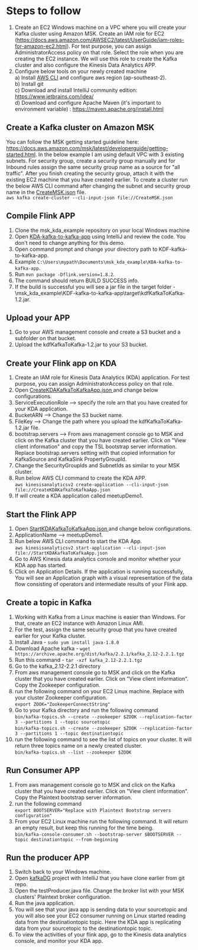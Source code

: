 # Steps to follow

1. Create an EC2 Windows machine on a VPC where you will create your Kafka cluster using Amazon MSK. Create an IAM role for EC2 (https://docs.aws.amazon.com/AWSEC2/latest/UserGuide/iam-roles-for-amazon-ec2.html). For test purpose, you can assign AdministratorAccess policy on that role. Select the role when you are creating the EC2 instance. We will use this role to create the Kafka cluster and also configure the Kinesis Data Analytics APP.
2. Configure below tools on your newly created machine  
a) Install <a href="https://aws.amazon.com/cli/">AWS CLI</a> and configure aws region (ap-southeast-2).    
b) Install git  
c) Download and install IntelliJ community edition: https://www.jetbrains.com/idea/  
d) Download and configure Apache Maven (it's important to environment variable) : https://maven.apache.org/install.html  

## Create a Kafka cluster on Amazon MSK
You can follow the MSK getting started guideline here: https://docs.aws.amazon.com/msk/latest/developerguide/getting-started.html. In the below example I am using default VPC with 3 existing subnets. For security group, create a security group manually and for Inbound rules assign the same security group name as a source for "all traffic". After you finish creating the security group, attach it with the existing EC2 machine that you have created earlier. To create a cluster run the below AWS CLI command after changing the subnet and security group name in the <a href="/CreateMSK.json">CreateMSK.json</a> file.   
`aws kafka create-cluster --cli-input-json file://CreateMSK.json`  

## Compile Flink APP
1. Clone the msk_kda_example repository on your local Windows machine    
2. Open <a href="KDA-kafka-to-kafka-app">KDA-kafka-to-kafka-app</a> using IntelliJ and review the code. You don't need to change anything for this demo.  
3. Open command prompt and change your directory path to KDF-kafka-to-kafka-app.  
4. Example `C:\Users\mypath\Documents\msk_kda_example\KDA-kafka-to-kafka-app`.  
5. Run `mvn package -Dflink.version=1.8.2`.  
6. The command should return BUILD SUCCESS info.  
7. If the build is successful you will see a jar file in the target folder - \msk_kda_example\KDF-kafka-to-kafka-app\target\kdfKafkaToKafka-1.2.jar.  


## Upload your APP
1. Go to your AWS management console and create a S3 bucket and a subfolder on that bucket.  
2. Upload the kdfKafkaToKafka-1.2.jar to your S3 bucket.  


## Create your Flink app on KDA
1. Create an IAM role for Kinesis Data Analytics (KDA) application. For test purpose, you can assign AdministratorAccess policy on that role.  
2. Open <a href="CreateKDAKafkaToKafkaApp.json">CreateKDAKafkaToKafkaApp.json </a> and change below configurations.  
3. ServiceExecutionRole --> specify the role arn that you have created for your KDA application.  
4. BucketARN --> Change the S3 bucket name.  
5. FileKey --> Change the path where you upload the kdfKafkaToKafka-1.2.jar file.  
6. bootstrap.servers --> From aws management console go to MSK and click on the Kafka cluster that you have created earlier. Click on "View client information" and copy the TSL bootstrap server information. Replace bootstrap.servers setting with that copied information for KafkaSource and KafkaSink PropertyGroupId.  
7. Change the SecurityGroupIds and SubnetIds as similar to your MSK cluster.    
8. Run below AWS CLI command to create the KDA APP.  
`aws kinesisanalyticsv2 create-application --cli-input-json file://CreateKDAKafkaToKafkaApp.json`  
9. If will create a KDA application called meetupDemo1.  


## Start the Flink APP
1. Open <a href="StartKDAKafkaToKafkaApp.json">StartKDAKafkaToKafkaApp.json </a> and change below configurations.  
2. ApplicationName --> meetupDemo1.  
3. Run below AWS CLI command to start the KDA App.  
`aws kinesisanalyticsv2 start-application --cli-input-json file://StartKDAKafkaToKafkaApp.json`  
4. Go to AWS Kinesis data analytics console and monitor whether your KDA app has started. 
5. Click on Application Details. If the application is running successfully, You will see an Application graph with a visual representation of the data flow consisting of operators and intermediate results of your Flink app.
  
## Create a topic in Kafka
1. Working with Kafka from a Linux machine is easier than Windows. For that, create an EC2 instance with Amazon Linux AMI.  
2. For the test, assign the same security group that you have created earlier for your Kafka cluster.    
3. Install Java - `sudo yum install java-1.8.0`  
4. Download Apache kafka - `wget https://archive.apache.org/dist/kafka/2.2.1/kafka_2.12-2.2.1.tgz`  
5. Run this command - `tar -xzf kafka_2.12-2.2.1.tgz`  
6. Go to the kafka_2.12-2.2.1 directory  
7. From aws management console go to MSK and click on the Kafka cluster that you have created earlier. Click on "View client information". Copy the Zookeeper configuration.  
8. run the following command on your EC2 Linux machine. Replace with your cluster Zookeeper configuration.  
`export ZOOK="ZookeeperConnectString"`  
9. Go to your Kafka directory and run the following command  
`bin/kafka-topics.sh --create --zookeeper $ZOOK --replication-factor 3 --partitions 1 --topic sourcetopic`  
`bin/kafka-topics.sh --create --zookeeper $ZOOK --replication-factor 3 --partitions 1 --topic destinationtopic`  
10. run the following command to see the list of topics on your cluster. It will return three topics name on a newly created cluster.    
`bin/kafka-topics.sh --list --zookeeper $ZOOK`  

## Run Consumer APP  
1. From aws management console go to MSK and click on the Kafka cluster that you have created earlier. Click on "View client information". Copy the Plaintext bootstrap server information.  
2. run the following command  
`export BOOTSERVER="Replace with Plaintext Bootstrap servers configuration"`  
3. From your EC2 Linux machine run the following command. It will return an empty result, but keep this running for the time being.    
`bin/kafka-console-consumer.sh --bootstrap-server $BOOTSERVER --topic destinationtopic --from-beginning`  

## Run the producer APP
1. Switch back to your Windows machine.  
2. Open <a href="kafkaDG"> kafkaDG</a> project with IntelliJ that you have clone earlier from git repo.  
3. Open the testProducer.java file. Change the broker list with your MSK clusters' Plaintext broker configuration.  
4. Run the java application.  
5. You will see that your java app is sending data to your sourcetopic and you will also see your EC2 consumer running on Linux started reading data from the destinationtopic topic. Here the KDA app is replicating data from your sourcetopic to the  destinationtopic topic.  
6. To view the activities of your flink app, go to the Kinesis data analytics console, and monitor your KDA app.